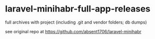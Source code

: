# laravel-minihabr-full-app-releases
full archives with project (including .git and vendor folders; db dumps)

see original repo at https://github.com/absent1706/laravel-minihabr
